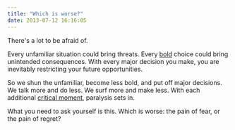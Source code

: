 ```yaml
---
title: "Which is worse?"
date: 2013-07-12 16:16:05
---
```


There's a lot to be afraid of.

Every unfamiliar situation could bring threats. Every <a href="{{site.url}}/2012/02/26/be-bold" target="_blank" rel="noopener noreferrer" title="Be Bold">bold</a> choice could bring unintended consequences. With every major decision you make, you are inevitably restricting your future opportunities.

So we shun the unfamiliar, become less bold, and put off major decisions. We talk more and do less. We surf more and make less. With each additional <a href="{{site.url}}/2011/02/27/fear-and-the-critical-moment" title="Fear and the Critical Moment">critical moment</a>, paralysis sets in.

What you need to ask yourself is this. Which is worse: the pain of fear, or the pain of regret?
